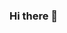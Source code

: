 ### Hi there 👋

<!--
**qasimmughalz/qasimmughalz** is a ✨ _special_ ✨ repository because its `README.md` (this file) appears on your GitHub profile.

Here are few of things you need to know about me.

- 🔭 I’m currently working on ReactJS Development 
- 🌱 I’m currently learning Advance React Js
- 👯 I’m looking to collaborate on Front End Development Taks
- 💬 Ask me about my previous html | css | bootstrap wbeistes
- 📫 How to reach me: 
- 😄 Pronouns: ...
- ⚡ Fun fact: I enjoy writing code that provide Quality to my clients.
-->
